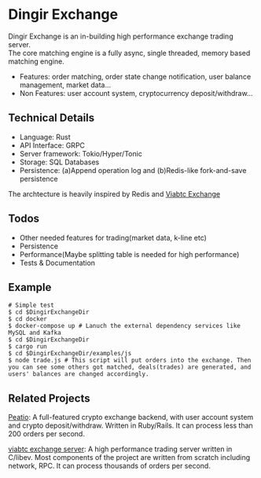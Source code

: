 # Dingir Exchange
Dingir Exchange is an in-building high performance exchange trading server.   
The core matching engine is a fully async, single threaded, memory based matching engine. 

* Features: order matching, order state change notification, user balance management, market data...   
* Non Features: user account system, cryptocurrency deposit/withdraw...

## Technical Details

* Language: Rust
* API Interface: GRPC
* Server framework: Tokio/Hyper/Tonic
* Storage: SQL Databases
* Persistence: (a)Append operation log and (b)Redis-like fork-and-save persistence

The archtecture is heavily inspired by Redis and [Viabtc Exchange](https://github.com/viabtc/viabtc_exchange_server)

## Todos

* Other needed features for trading(market data, k-line etc)
* Persistence
* Performance(Maybe splitting table is needed for high performance)
* Tests & Documentation

## Example

```
# Simple test
$ cd $DingirExchangeDir
$ cd docker
$ docker-compose up # Lanuch the external dependency services like MySQL and Kafka
$ cd $DingirExchangeDir
$ cargo run
$ cd $DingirExchangeDir/examples/js
$ node trade.js # This script will put orders into the exchange. Then you can see some others got matched, deals(trades) are generated, and users' balances are changed accordingly. 
```

## Related Projects

[Peatio](https://github.com/openware/peatio): A full-featured crypto exchange backend, with user account system and crypto deposit/withdraw. Written in Ruby/Rails. It can process less than 200 orders per second.  

[viabtc exchange server](https://github.com/viabtc/viabtc_exchange_server): A high performance trading server written in C/libev. Most components of the project are written from scratch including network, RPC. It can process thousands of orders per second.
